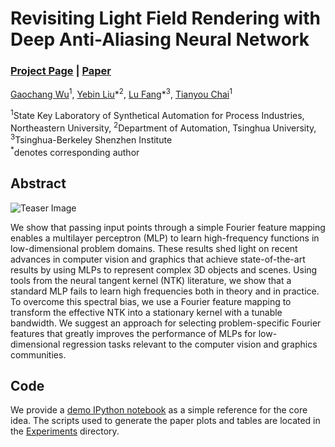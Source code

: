 # Revisiting Light Field Rendering with Deep Anti-Aliasing Neural Network
### [Project Page](https://gaochangwu.github.io/) | [Paper](https://gaochangwu.github.io/)

[Gaochang Wu](https://gaochangwu.github.io/)<sup>1</sup>,
[Yebin Liu](http://www.liuyebin.com/)\*<sup>2</sup>,
[Lu Fang](http://luvision.net/)\*<sup>3</sup>,
[Tianyou Chai](http://www.sapi.neu.edu.cn/)<sup>1</sup><br>

<sup>1</sup>State Key Laboratory of Synthetical Automation for Process Industries, Northeastern University, <sup>2</sup>Department of Automation, Tsinghua University, <sup>3</sup>Tsinghua-Berkeley Shenzhen Institute <br>
<sup>*</sup>denotes corresponding author


## Abstract
![Teaser Image](https://user-images.githubusercontent.com/3310961/84946597-cdf59800-b09d-11ea-8f0a-e8aaeee77829.png)

We show that passing input points through a simple Fourier feature mapping enables a multilayer perceptron (MLP) to learn high-frequency functions in low-dimensional problem domains. These results shed light on recent advances in computer vision and graphics that achieve state-of-the-art results by using MLPs to represent complex 3D objects and scenes. Using tools from the neural tangent kernel (NTK) literature, we show that a standard MLP fails to learn high frequencies both in theory and in practice. To overcome this spectral bias, we use a Fourier feature mapping to transform the effective NTK into a stationary kernel with a tunable bandwidth. We suggest an approach for selecting problem-specific Fourier features that greatly improves the performance of MLPs for low-dimensional regression tasks relevant to the computer vision and graphics communities.

## Code
We provide a [demo IPython notebook](https://colab.research.google.com/github/tancik/fourier-feature-networks/blob/master/Demo.ipynb) as a simple reference for the core idea. The scripts used to generate the paper plots and tables are located in the [Experiments](https://github.com/tancik/fourier-feature-networks/tree/master/Experiments) directory.
